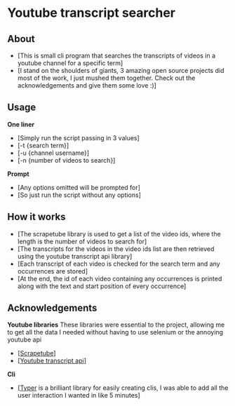 # Youtube transcript searcher

## About

- [This is small cli program that searches the transcripts of videos in a youtube channel for a specific term]
- [I stand on the shoulders of giants, 3 amazing open source projects did most of the work, I just mushed them together. Check out the acknowledgements and give them some love :)]

## Usage

**One liner**

- [Simply run the script passing in 3 values]
- [-t {search term}]
- [-u {channel username}]
- [-n {number of videos to search}]

**Prompt**

- [Any options omitted will be prompted for]
- [So just run the script without any options]

## How it works

- [The scrapetube library is used to get a list of the video ids, where the length is the number of videos to search for]
- [The transcripts for the videos in the video ids list are then retrieved using the youtube transcript api library]
- [Each transcript of each video is checked for the search term and any occurrences are stored]
- [At the end, the id of each video containing any occurrences is printed along with the text and start position of every occurrence]

## Acknowledgements

**Youtube libraries**
These libraries were essential to the project, allowing me to get all the data I needed without having to use selenium or the annoying youtube api

- [[Scrapetube](https://github.com/dermasmid/scrapetube)]
- [[Youtube transcript api](https://github.com/jdepoix/youtube-transcript-api)]

**Cli**

- [[Typer](https://github.com/tiangolo/typer) is a brilliant library for easily creating clis, I was able to add all the user interaction I wanted in like 5 minutes]
